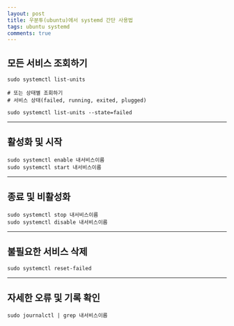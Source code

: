 ```yaml
---
layout: post
title: 우분투(ubuntu)에서 systemd 간단 사용법
tags: ubuntu systemd
comments: true
---
```

  
## 모든 서비스 조회하기
~~~
sudo systemctl list-units

# 또는 상태별 조회하기
# 서비스 상태(failed, running, exited, plugged)
  
sudo systemctl list-units --state=failed
~~~

---

## 활성화 및 시작
~~~
sudo systemctl enable 내서비스이름
sudo systemctl start 내서비스이름
~~~

---

## 종료 및 비활성화
~~~
sudo systemctl stop 내서비스이름
sudo systemctl disable 내서비스이름
~~~

---

## 불필요한 서비스 삭제
~~~
sudo systemctl reset-failed
~~~

---

## 자세한 오류 및 기록 확인
~~~
sudo journalctl | grep 내서비스이름
~~~